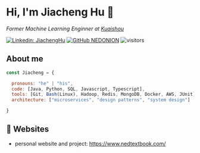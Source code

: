 <h1> Hi, I'm Jiacheng Hu 👋 </h1>

<p><em>Former Machine Learning Enginner at <a href="https://www.kuaishou.com/">Kuaishou</a>
</em></p>

[![Linkedin: JiachengHu](https://img.shields.io/badge/-JiachengHu-blue?style=flat-square&logo=Linkedin&logoColor=white&link=https://www.linkedin.com/in/jiacheng-hu-456553198/)](https://www.linkedin.com/in/jiacheng-hu-456553198/)
[![GitHub NEDONION](https://img.shields.io/github/followers/NEDONION?label=follow&style=social)](https://github.com/NEDONION)
![visitors](https://visitor-badge.laobi.icu/badge?page_id=NEDONION.NEDONION)

## About me
```javascript
const Jiacheng = {

  pronouns: "he" | "his",
  code: [Java, Python, SQL, Javascript, Typescript],
  tools: [Git, Bash(Linux), Hadoop, Redis, MongoDB, Docker, AWS, JUnit],
  architecture: ["microservices", "design patterns", "system design"]

}
```

## 📝 Websites
- personal website and project: https://www.nedtextbook.com/
